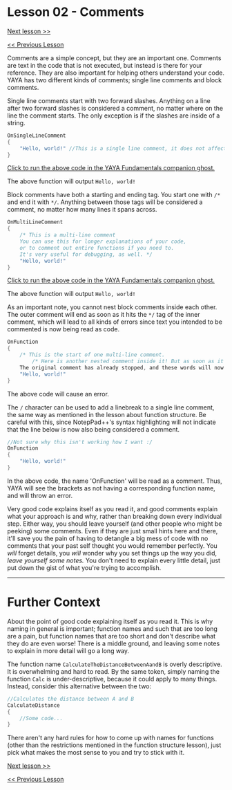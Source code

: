 # Lesson 02 - Comments

[Next lesson >>](https://github.com/Zichqec/YAYA_Fundamentals/blob/main/Module%201%20-%20Basic%20Building%20Blocks/03%20-%20Data%20Types.md)

[<< Previous Lesson](https://github.com/Zichqec/YAYA_Fundamentals/blob/main/Module%201%20-%20Basic%20Building%20Blocks/01%20-%20Calling%20Functions.md)

Comments are a simple concept, but they are an important one. Comments are text in the code that is not executed, but instead is there for your reference. They are also important for helping others understand your code. YAYA has two different kinds of comments; single line comments and block comments.

Single line comments start with two forward slashes. Anything on a line after two forward slashes is considered a comment, no matter where on the line the comment starts. The only exception is if the slashes are inside of a string.

```c
OnSingleLineComment
{
	"Hello, world!" //This is a single line comment, it does not affect the code and is only here to help your code be understood.
}
```

[Click to run the above code in the YAYA Fundamentals companion ghost.](https://zichqec.github.io/s-the-skeleton/jump.html?url=x-ukagaka-link%3Atype%3Devent%26ghost%3DYAYA%20Fundamentals%26info%3DOnExample.M1.L2.SingleLineComment)

The above function will output `Hello, world!`

Block comments have both a starting and ending tag. You start one with `/*` and end it with `*/`. Anything between those tags will be considered a comment, no matter how many lines it spans across.

```c
OnMultiLineComment
{
	/* This is a multi-line comment
	You can use this for longer explanations of your code,
	or to comment out entire functions if you need to.
	It's very useful for debugging, as well. */
	"Hello, world!"
}
```

[Click to run the above code in the YAYA Fundamentals companion ghost.](https://zichqec.github.io/s-the-skeleton/jump.html?url=x-ukagaka-link%3Atype%3Devent%26ghost%3DYAYA%20Fundamentals%26info%3DOnExample.M1.L2.SingleLineComment)

The above function will output `Hello, world!`

As an important note, you cannot nest block comments inside each other. The outer comment will end as soon as it hits the `*/` tag of the inner comment, which will lead to all kinds of errors since text you intended to be commented is now being read as code.

```c
OnFunction
{
	/* This is the start of one multi-line comment.
		/* Here is another nested comment inside it! But as soon as it reaches an ending tag... */
	The original comment has already stopped, and these words will now be read as code, causing an error. */
	"Hello, world!"
}
```

The above code will cause an error.

The `/` character can be used to add a linebreak to a single line comment, the same way as mentioned in the lesson about function structure. Be careful with this, since NotepPad++'s syntax highlighting will not indicate that the line below is now also being considered a comment.

```c
//Not sure why this isn't working how I want :/
OnFunction
{
	"Hello, world!"
}
```

In the above code, the name 'OnFunction' will be read as a comment. Thus, YAYA will see the brackets as not having a corresponding function name, and will throw an error.


Very good code explains itself as you read it, and good comments explain what your approach is and why, rather than breaking down every individual step. Either way, you should leave yourself (and other people who might be peeking) some comments. Even if they are just small hints here and there, it'll save you the pain of having to detangle a big mess of code with no comments that your past self thought you would remember perfectly. You *will* forget details, you *will* wonder why you set things up the way you did, *leave yourself some notes.* You don't need to explain every little detail, just put down the gist of what you're trying to accomplish.

---

# Further Context

About the point of good code explaining itself as you read it. This is why naming in general is important; function names and such that are too long are a pain, but function names that are too short and don't describe what they do are even worse! There is a middle ground, and leaving some notes to explain in more detail will go a long way.

The function name `CalculateTheDistanceBetweenAandB` is overly descriptive. It is overwhelming and hard to read. By the same token, simply naming the function `Calc` is under-descriptive, because it could apply to many things. Instead, consider this alternative between the two:

```c
//Calculates the distance between A and B
CalculateDistance
{
	//Some code...
}
```

There aren't any hard rules for how to come up with names for functions (other than the restrictions mentioned in the function structure lesson), just pick what makes the most sense to you and try to stick with it.

[Next lesson >>](https://github.com/Zichqec/YAYA_Fundamentals/blob/main/Module%201%20-%20Basic%20Building%20Blocks/03%20-%20Data%20Types.md)

[<< Previous Lesson](https://github.com/Zichqec/YAYA_Fundamentals/blob/main/Module%201%20-%20Basic%20Building%20Blocks/01%20-%20Calling%20Functions.md)